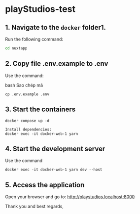 # playStudios-test


## 1. Navigate to the `docker` folder1. 
Run the following command:
```bash
cd nuxtapp
```

## 2. Copy file .env.example to .env
Use the command:

bash
Sao chép mã

```
cp .env.example .env
```

## 3. Start the containers
```
docker compose up -d 

Install dependencies:
docker exec -it docker-web-1 yarn 
```

## 4. Start the development server
Use the command
```
docker exec -it docker-web-1 yarn dev --host
```

## 5. Access the application
Open your browser and go to:
http://playstudios.localhost:8000

Thank you and best regards,
